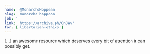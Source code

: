 ```yaml
---
name: '@MonarchoHoppean'
slug: 'monarcho-hoppean'
job: ''
link: 'https://archive.ph/OnJWv'
for: ['libertarian-ethics']
---
```


[...] an awesome resource which deserves every bit of attention it can possibly get.
